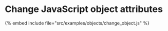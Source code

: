 # Change JavaScript object attributes

{% embed include file="src/examples/objects/change_object.js" %}
